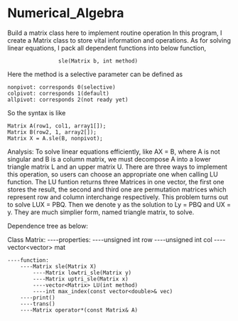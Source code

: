 # Numerical_Algebra
Build a matrix class here to implement routine operation
In this program, I create a Matrix class to store vital information and operations.
As for solving linear equations, I pack all dependent functions into below function,

                    sle(Matrix b, int method)

Here the method is a selective parameter can be defined as

    nonpivot: corresponds 0(selective)
    colpivot: corresponds 1(default)
    allpivot: corresponds 2(not ready yet)

So the syntax is like

    Matrix A(row1, col1, array1[]);
    Matrix B(row2, 1, array2[]);
    Matrix X = A.sle(B, nonpivot);


Analysis:
To solve linear equations efficiently, like AX = B, where A is not singular and B is
a column matrix, we must decompose A into a lower triangle matrix L and an upper
matrix U. There are three ways to implement this operation, so users can choose an
appropriate one when calling LU function. The LU funtion returns three Matrices in
one vector, the first one stores the result, the second and third one are permutation
matrices which represent row and column interchange respectively. This problem turns
out to solve LUX = PBQ. Then we denote y as the solution to Ly = PBQ and UX = y.
They are much simplier form, named triangle matrix, to solve.

Dependence tree as below:

Class Matrix:
    ----properties:
        ----unsigned int row
        ----unsigned int col
        ----vector<vector<double>> mat

    ----function:
        ----Matrix sle(Matrix X)
            ----Matrix lowtri_sle(Matrix y)
            ----Matrix uptri_sle(Matrix x)
            ----vector<Matrix> LU(int method)
            ----int max_index(const vector<double>& vec)
        ----print()
        ----trans()
        ----Matrix operator*(const Matrix& A)
